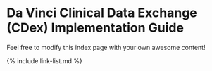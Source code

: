 
# Da Vinci Clinical Data Exchange (CDex) Implementation Guide

Feel free to modify this index page with your own awesome content!

{% include link-list.md %}
